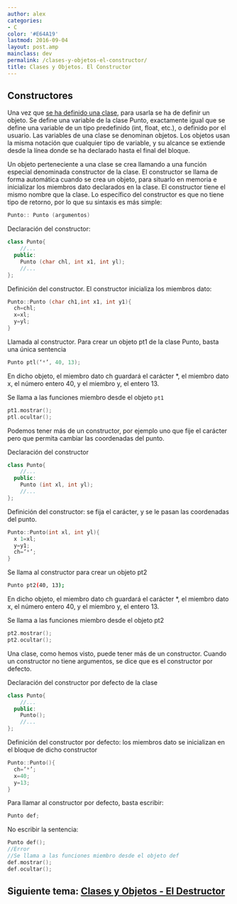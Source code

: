 ```yaml
---
author: alex
categories:
- C
color: '#E64A19'
lastmod: 2016-09-04
layout: post.amp
mainclass: dev
permalink: /clases-y-objetos-el-constructor/
title: Clases y Objetos. El Constructor
---
```


## Constructores

Una vez que [se ha definido una clase][1], para usarla se ha de definir un objeto. Se define una variable de la clase Punto, exactamente igual que se define una variable de un tipo predefinido (int, float, etc.), o definido por el usuario. Las variables de una clase se denominan objetos. Los objetos usan la misma notación que cualquier tipo de variable, y su alcance se extiende desde la línea donde se ha declarado hasta el final del bloque.

<!--more-->

Un objeto perteneciente a una clase se crea llamando a una función especial denominada constructor de la clase. El constructor se llama de forma automática cuando se crea un objeto, para situarlo en memoria e inicializar los miembros dato declarados en la clase. El constructor tiene el mismo nombre que la clase. Lo específico del constructor es que no tiene tipo de retorno, por lo que su sintaxis es más simple:

```cpp
Punto:: Punto (argumentos)
```

Declaración del constructor:

```cpp
class Punto{
    //...
  public:
    Punto (char chl, int x1, int yl);
    //...
};
```

Definición del constructor. El constructor inicializa los miembros dato:

```cpp
Punto::Punto (char ch1,int x1, int y1){
  ch=chl;
  x=xl;
  y=yl;
}

```

Llamada al constructor. Para crear un objeto pt1 de la clase Punto, basta una única sentencia

```cpp
Punto ptl(‘*’, 40, 13);
```

En dicho objeto, el miembro dato ch guardará el carácter *, el miembro dato x, el número entero 40, y el miembro y, el entero 13.

Se llama a las funciones miembro desde el objeto `pt1`

```cpp
pt1.mostrar();
ptl.ocultar();
```

Podemos tener más de un constructor, por ejemplo uno que fije el carácter pero que permita cambiar las coordenadas del punto.

Declaración del constructor

```cpp
class Punto{
    //...
  public:
    Punto (int xl, int yl);
    //...
};
```

Definición del constructor: se fija el carácter, y se le pasan las coordenadas del punto.

```cpp
Punto::Punto(int xl, int yl){
  x 1=xl;
  y=y1;
  ch=’*’;
}
```

Se llama al constructor para crear un objeto pt2

```bash
Punto pt2(40, 13);
```

En dicho objeto, el miembro dato ch guardará el carácter *, el miembro dato x, el número entero 40, y el miembro y, el entero 13.

Se llama a las funciones miembro desde el objeto pt2

```cpp
pt2.mostrar();
pt2.ocultar();
```

Una clase, como hemos visto, puede tener más de un constructor. Cuando un constructor no tiene argumentos, se dice que es el constructor por defecto.

Declaración del constructor por defecto de la clase

```cpp
class Punto{
    //...
  public:
    Punto();
    //...
};
```

Definición del constructor por defecto: los miembros dato se inicializan en el bloque de dicho constructor

```cpp
Punto::Punto(){
  ch=’*’;
  x=40;
  y=13;
}
```

Para llamar al constructor por defecto, basta escribir:

```cpp
Punto def;
```

No escribir la sentencia:

```cpp
Punto def();
//Error
//Se llama a las funciones miembro desde el objeto def
def.mostrar();
def.ocultar();
```


## Siguiente tema: [Clases y Objetos - El Destructor][2]

 [1]: https://elbauldelprogramador.com/clases-y-objetos-definir-una-clase/
 [2]: https://elbauldelprogramador.com/clases-y-objetos-el-destructor/